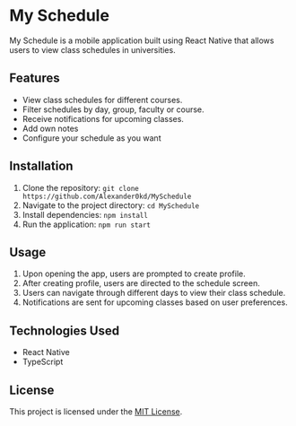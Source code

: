 # My Schedule

My Schedule is a mobile application built using React Native that allows users to view class schedules in universities.

## Features

- View class schedules for different courses.
- Filter schedules by day, group, faculty or course.
- Receive notifications for upcoming classes.
- Add own notes
- Configure your schedule as you want

## Installation

1. Clone the repository: `git clone https://github.com/Alexander0kd/MySchedule`
2. Navigate to the project directory: `cd MySchedule`
3. Install dependencies: `npm install`
4. Run the application: `npm run start`

## Usage

1. Upon opening the app, users are prompted to create profile.
2. After creating profile, users are directed to the schedule screen.
3. Users can navigate through different days to view their class schedule.
4. Notifications are sent for upcoming classes based on user preferences.

## Technologies Used

- React Native
- TypeScript

## License

This project is licensed under the [MIT License](LICENSE).
